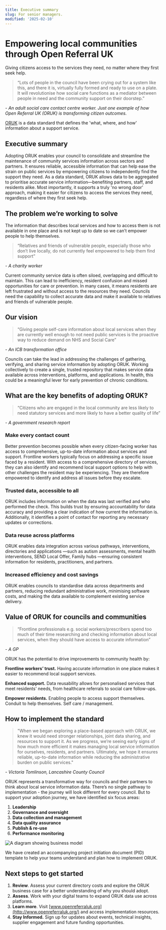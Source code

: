 ```yaml
---
title: Executive summary
slug: For senior managers.
modified: '2025-02-10'
---
```


# Empowering local communities through Open Referral UK

Giving citizens access to the services they need, no matter where they first seek help.

> “Lots of people in the council have been crying out for a system like this, and there it is, virtually fully formed and ready to use on a plate. It will revolutionise how social care functions as a mediator between people in need and the community support on their doorstep.”

<cite>- An adult social care contact centre worker. Just one example of how Open Referral UK (ORUK) is transforming citizen outcomes.</cite>

[ORUK](https://www.gov.uk/government/publications/open-standards-for-government/record-and-share-information-about-public-services-in-local-authorities) is a data standard that defines the 'what, where, and how' information about a support service.

## Executive summary

Adopting ORUK enables your council to consolidate and streamline the maintenance of community services information across sectors and partners. It ensures reliable, accessible information that can help ease the strain on public services by empowering citizens to independently find the support they need. As a data standard, ORUK allows data to be aggregated to prioritise accurate service information—benefiting partners, staff, and residents alike. Most importantly, it supports a truly 'no wrong door' approach, making it easier for citizens to access the services they need, regardless of where they first seek help.

## The problem we’re working to solve

The information that describes local services and how to access them is not available in one place and is not kept up to date so we can’t empower people to help themselves.

> “Relatives and friends of vulnerable people, especially those who don’t live locally, do not currently feel empowered to help them find support”

<cite>- A charity worker</cite>

Current community service data is often siloed, overlapping and difficult to maintain. This can lead to inefficiency, resident confusion and missed opportunities for care or prevention. In many cases, it means residents are left frustrated and without access to the resources they need. Councils need the capability to collect accurate data and make it available to relatives and friends of vulnerable people.

## Our vision

> “Giving people self-care information about local services when they are currently well enough to not need public services is the proactive way to reduce demand on NHS and Social Care”

<cite>- An ICB transformation office</cite>

Councils can take the lead in addressing the challenges of gathering, verifying, and sharing service information by adopting ORUK. Working collectively to create a single, trusted repository that makes service data available across interventions, platforms, and applications. In health, this could be a meaningful lever for early prevention of chronic conditions.

## What are the key benefits of adopting ORUK?

> “Citizens who are engaged in the local community are less likely to need statutory services and more likely to have a better quality of life”

<cite>- A government research report</cite>

### Make every contact count

Better prevention becomes possible when every citizen-facing worker has access to comprehensive, up-to-date information about services and support. Frontline workers typically focus on addressing a specific issue faced by a resident. With access to a comprehensive directory of services, they can also identify and recommend local support options to help with other challenges the resident may be experiencing. They are therefore empowered to identify and address all issues before they escalate.

### Trusted data, accessible to all

ORUK includes information on when the data was last verified and who performed the check. This builds trust by ensuring accountability for data accuracy and providing a clear indication of how current the information is. Additionally, it identifies a point of contact for reporting any necessary updates or corrections.

### Data reuse across platforms

ORUK enables data integration across various pathways, interventions, directories and applications —such as autism assessments, mental health interventions, SEND Local Offer, Family hubs —ensuring consistent information for residents, practitioners, and partners.

### Increased efficiency and cost savings

ORUK enables councils to standardise data across departments and partners, reducing redundant administrative work, minimising software costs, and making the data available to complement existing service delivery.

## Value of ORUK for councils and communities

> “Frontline professionals e.g. social workers/prescribers spend too much of their time researching and checking information about local services, when they should have access to accurate information”

<cite>- A GP</cite>

ORUK has the potential to drive improvements to community health by:

**Frontline workers’ trust.** Having accurate information in one place makes it easier to recommend local support services.

**Enhanced support.** Data reusability allows for personalised services that meet residents' needs, from healthcare referrals to social care follow-ups.

**Empower residents.** Enabling people to access support themselves. Conduit to help themselves. Self care / management.

## How to implement the standard

> "When we began exploring a place-based approach with ORUK, we knew it would need stronger relationships, joint data sharing, and resources to support it. As we progress, we’re seeing early signs of how much more efficient it makes managing local service information for ourselves, residents, and partners. Ultimately, we hope it ensures reliable, up-to-date information while reducing the administrative burden on public services."

<cite>- Victoria Tomlinson, Lancashire County Council</cite>

ORUK represents a transformative way for councils and their partners to think about local service information data. There’s no single pathway to implementation - the journey will look different for every council. But to support your adoption journey, we have identified six focus areas:

1. **Leadership**
2. **Governance and oversight**
3. **Data collection and management**
4. **Data quality assurance**
5. **Publish & re-use**
6. **Performance monitoring**

<img style="min-width:90vw;" src="/business_model.svg" alt="A diagram showing business model" />

We have created an accompanying project initiation document (PID) template to help your teams understand and plan how to implement ORUK.

## Next steps to get started

1. **Review**. Assess your current directory costs and explore the ORUK business case for a better understanding of why you should adopt.
2. **Assess**. Work with your digital teams to expand ORUK data use across platforms.
3. **Learn more**. Visit [www.openreferraluk.org](http://www.openreferraluk.org/) and access implementation resources.
4. **Stay Informed.** Sign up for updates about events, technical insights, supplier engagement and future funding opportunities.
